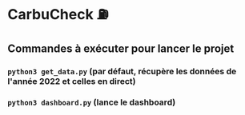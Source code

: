 # CarbuCheck ⛽️


## Commandes à exécuter pour lancer le projet

### `python3 get_data.py` (par défaut, récupère les données de l'année 2022 et celles en direct)
### `python3 dashboard.py` (lance le dashboard)
